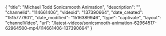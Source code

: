 {
    "title": "Michael Todd Sonicsmooth Animation",
    "description": "",
    "channelid": "114661406",
    "videoid": "137390664",
    "date_created": "1515777901",
    "date_modified": "1516389946",
    "type": "captivate",
    "layout": "channelVideo",
    "url": "\/latest-videos\/sonicsmooth-animation-62964517-62964500-mp4\/114661406-137390664"
}